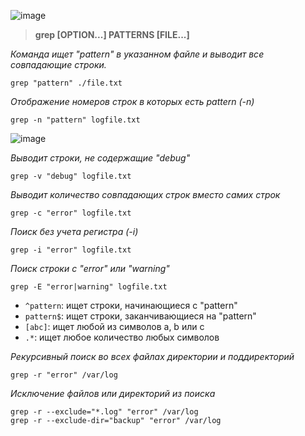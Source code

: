 ![image](https://github.com/user-attachments/assets/0d49e8a9-9b61-44cb-92ba-489b2c2807d6)

> **grep [OPTION...] PATTERNS [FILE...]**




_Команда ищет "pattern" в указанном файле и выводит все совпадающие строки._

```
grep "pattern" ./file.txt
```

_Отображение номеров строк в которых есть pattern (-n)_

```
grep -n "pattern" logfile.txt
```
![image](https://github.com/user-attachments/assets/aa1ec7c9-ec0a-492f-8c04-9649e1caddf3)

_Выводит строки, не содержащие "debug"_

```
grep -v "debug" logfile.txt
```

_Выводит количество совпадающих строк вместо самих строк_

```
grep -c "error" logfile.txt
```

_Поиск без учета регистра (-i)_

```
grep -i "error" logfile.txt
```

_Поиск строки с "error" или "warning"_

```
grep -E "error|warning" logfile.txt
```

- `^pattern`: ищет строки, начинающиеся с "pattern"
- `pattern$`: ищет строки, заканчивающиеся на "pattern"
- `[abc]`: ищет любой из символов a, b или c
- `.*`: ищет любое количество любых символов

_Рекурсивный поиск во всех файлах директории и поддиректорий_

```
grep -r "error" /var/log
```

_Исключение файлов или директорий из поиска_

```
grep -r --exclude="*.log" "error" /var/log
grep -r --exclude-dir="backup" "error" /var/log
```
